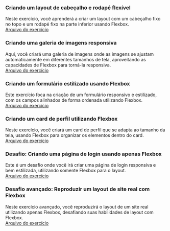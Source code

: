 ### Criando um layout de cabeçalho e rodapé flexível
Neste exercício, você aprenderá a criar um layout com um cabeçalho fixo no topo e um rodapé fixo na parte inferior usando Flexbox.  
[Arquivo do exercício](#)  

### Criando uma galeria de imagens responsiva
Aqui, você criará uma galeria de imagens onde as imagens se ajustam automaticamente em diferentes tamanhos de tela, aproveitando as capacidades de Flexbox para torná-la responsiva.  
[Arquivo do exercício](#)  

### Criando um formulário estilizado usando Flexbox
Este exercício foca na criação de um formulário responsivo e estilizado, com os campos alinhados de forma ordenada utilizando Flexbox.  
[Arquivo do exercício](#)  

### Criando um card de perfil utilizando Flexbox
Neste exercício, você criará um card de perfil que se adapta ao tamanho da tela, usando Flexbox para organizar os elementos dentro do card.  
[Arquivo do exercício](#)  

### Desafio: Criando uma página de login usando apenas Flexbox
Este é um desafio onde você irá criar uma página de login responsiva e bem estilizada, utilizando somente Flexbox para o layout.  
[Arquivo do exercício](#)  

### Desafio avançado: Reproduzir um layout de site real com Flexbox
Neste exercício avançado, você reproduzirá o layout de um site real utilizando apenas Flexbox, desafiando suas habilidades de layout com Flexbox.  
[Arquivo do exercício](#)  
